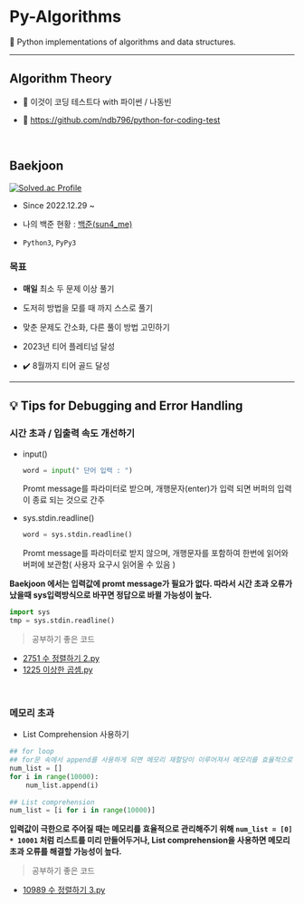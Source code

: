 # Py-Algorithms
:green_book: Python implementations of algorithms and data structures. 

---

## Algorithm Theory

- 📕 이것이 코딩 테스트다 with 파이썬 / 나동빈

- 🔗 https://github.com/ndb796/python-for-coding-test 

<br />

## Baekjoon

[![Solved.ac Profile](http://mazassumnida.wtf/api/v2/generate_badge?boj=sun4_me)](https://solved.ac/sun4_me/)

- Since 2022.12.29 ~

- 나의 백준 현황 : [ 백준(sun4_me) ](https://www.acmicpc.net/user/sun4_me)

- `Python3`, `PyPy3`


### 목표

- **매일** 최소 두 문제 이상 풀기

- 도저히 방법을 모를 때 까지 스스로 풀기

- 맞춘 문제도 간소화, 다른 풀이 방법 고민하기

- 2023년 티어 플레티넘 달성

- :heavy_check_mark: 8월까지 티어 골드 달성

---

## 💡 Tips for Debugging and Error Handling
### 시간 초과 / 입출력 속도 개선하기

- input()
  ```py
  word = input(" 단어 입력 : ")
  ```
  Promt message를 파라미터로 받으며, 개행문자(enter)가 입력 되면 버퍼의 입력이 종료 되는 것으로 간주
  
- sys.stdin.readline()
  ```py
  word = sys.stdin.readline()
  ```
  Promt message를 파라미터로 받지 않으며, 개행문자를 포함하여 한번에 읽어와 버퍼에 보관함( 사용자 요구시 읽어올 수 있음 )
  
**Baekjoon 에서는 입력값에 promt message가 필요가 없다. 따라서 시간 초과 오류가 났을때 sys입력방식으로 바꾸면 정답으로 바뀔 가능성이 높다.**
```py
import sys
tmp = sys.stdin.readline()
```

> 공부하기 좋은 코드 

- [2751 수 정렬하기 2.py](https://github.com/Sun4-me/Baekjoon/blob/d90007e2c219a6a73068d6b334f77e691af85001/Silver/2751%20%EC%88%98%20%EC%A0%95%EB%A0%AC%ED%95%98%EA%B8%B02.py)
- [1225 이상한 곱셈.py](https://github.com/Sun4-me/Baekjoon/blob/d90007e2c219a6a73068d6b334f77e691af85001/Bronze/1225%20%EC%9D%B4%EC%83%81%ED%95%9C%20%EA%B3%B1%EC%85%88.py)

<br />

### 메모리 초과

- List Comprehension 사용하기

```py
## for loop
## for문 속에서 append를 사용하게 되면 메모리 재할당이 이루어져서 메모리를 효율적으로 사용못한다.
num_list = []
for i in range(10000):
	num_list.append(i)
    
## List comprehension
num_list = [i for i in range(10000)]
```

**입력값이 극한으로 주어질 때는 메모리를 효율적으로 관리해주기 위해 `num_list = [0] * 10001` 처럼 리스트를 미리 만들어두거나, List comprehension을 사용하면 메모리 초과 오류를 해결할 가능성이 높다.**

> 공부하기 좋은 코드 

- [10989 수 정렬하기 3.py ](https://github.com/Sun4-me/Baekjoon/blob/d90007e2c219a6a73068d6b334f77e691af85001/Bronze/10989%20%EC%88%98%20%EC%A0%95%EB%A0%AC%ED%95%98%EA%B8%B0%203.py)
